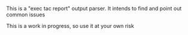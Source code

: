 This is a "exec tac report" output parser. 
It intends to find and point out common issues 

This is a work in progress, so use it at your own risk 
